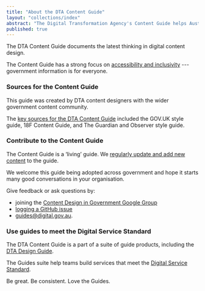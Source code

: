 ```yaml
---
title: "About the DTA Content Guide"
layout: "collections/index"
abstract: "The Digital Transformation Agency's Content Guide helps Australian Government teams design simple, clear and fast content."
published: true
---
```


The DTA Content Guide documents the latest thinking in digital content design.

The Content Guide has a strong focus on [accessibility and inclusivity](/accessibility-inclusivity/) --- government information is for everyone.

### Sources for the Content Guide

This guide was created by DTA content designers with the wider government content community.

The [key sources for the DTA Content Guide](/sources/) included the GOV.UK style guide, 18F Content Guide, and The Guardian and Observer style guide.

### Contribute to the Content Guide

The Content Guide is a ‘living’ guide. We [regularly update and add new content](/updates/) to the guide.

We welcome this guide being adopted across government and hope it starts many good conversations in your organisation.

Give feedback or ask questions by:
- joining the <a href="https://groups.google.com/a/digital.gov.au/forum/#!forum/content-design-in-government" rel="external">Content Design in Government Google Group</a>
- <a href="https://github.com/govau/content-guide/issues/new" rel="external">logging a GitHub issue</a>
- <a href="mailto:guides@digital.gov.au">guides@digital.gov.au</a>.

### Use guides to meet the Digital Service Standard

The DTA Content Guide is a part of a suite of guide products, including the [DTA Design Guide](http://guides.service.gov.au/design-guide/).

The Guides suite help teams build services that meet the <a href="https://www.dta.gov.au/standard/" rel="external">Digital Service Standard</a>.

Be great. Be consistent. Love the Guides.
